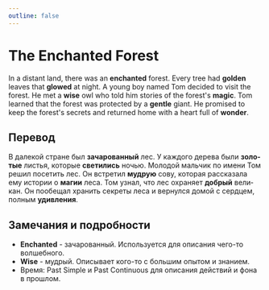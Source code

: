 ```yaml
---
outline: false
---
```

# The Enchanted Forest

<TextToSpeech lang="en-US">In a distant land, there was an **enchanted** forest.</TextToSpeech>
<TextToSpeech lang="en-US">Every tree had **golden** leaves that **glowed** at night.</TextToSpeech>
<TextToSpeech lang="en-US">A young boy named Tom decided to visit the forest.</TextToSpeech>
<TextToSpeech lang="en-US">He met a **wise** owl who told him stories of the forest's **magic**.</TextToSpeech>
<TextToSpeech lang="en-US">Tom learned that the forest was protected by a **gentle** giant.</TextToSpeech>
<TextToSpeech lang="en-US">He promised to keep the forest's secrets and returned home with a heart full of **wonder**.</TextToSpeech>

## Перевод
<TextToSpeech lang="ru-RU">В далекой стране был **зачарованный** лес.</TextToSpeech>
<TextToSpeech lang="ru-RU">У каждого дерева были **золотые** листья, которые **светились** ночью.</TextToSpeech>
<TextToSpeech lang="ru-RU">Молодой мальчик по имени Том решил посетить лес.</TextToSpeech>
<TextToSpeech lang="ru-RU">Он встретил **мудрую** сову, которая рассказала ему истории о **магии** леса.</TextToSpeech>
<TextToSpeech lang="ru-RU">Том узнал, что лес охраняет **добрый** великан.</TextToSpeech>
<TextToSpeech lang="ru-RU">Он пообещал хранить секреты леса и вернулся домой с сердцем, полным **удивления**.</TextToSpeech>

## Замечания и подробности
- **Enchanted** - зачарованный. Используется для описания чего-то волшебного.
- **Wise** - мудрый. Описывает кого-то с большим опытом и знанием.
- Время: Past Simple и Past Continuous для описания действий и фона в прошлом.